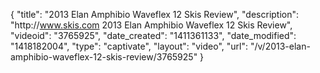 {
    "title": "2013 Elan Amphibio Waveflex 12 Skis Review",
    "description": "http:\/\/www.skis.com 2013 Elan Amphibio Waveflex 12 Skis Review",
    "videoid": "3765925",
    "date_created": "1411361133",
    "date_modified": "1418182004",
    "type": "captivate",
    "layout": "video",
    "url": "\/v\/2013-elan-amphibio-waveflex-12-skis-review\/3765925"
}